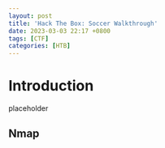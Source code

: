 ```yaml
---
layout: post
title: 'Hack The Box: Soccer Walkthrough'
date: 2023-03-03 22:17 +0800
tags: [CTF]
categories: [HTB]
---
```


# Introduction 

placeholder

## Nmap

```bash



```



